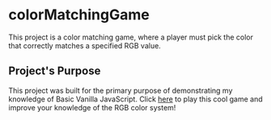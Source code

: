 # colorMatchingGame
This project is a color matching game, where a player must pick the color that correctly matches a specified RGB value.
## Project's Purpose
This project was built for the primary purpose of demonstrating my knowledge of Basic Vanilla JavaScript.
Click [here](https://immanuel5015.github.io/colorMatchingGame/colorgame.html) to play this cool game and improve your knowledge of the RGB color system!
